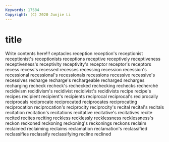 ```yaml
---
Keywords: 17584
Copyright: (C) 2020 Junjie Li
---
```


# title

Write contents here!!!
ceptacles 
reception
reception's 
receptionist 
receptionist's 
receptionists 
receptions 
receptive 
receptively 
receptiveness 
receptiveness's 
receptivity
receptivity's 
receptor 
receptor's 
receptors 
recess 
recess's 
recessed 
recesses 
recessing 
recession
recession's 
recessional 
recessional's 
recessionals 
recessions 
recessive 
recessive's 
recessives 
recharge 
recharge's
rechargeable 
recharged 
recharges 
recharging 
recheck 
recheck's 
rechecked 
rechecking 
rechecks 
recherché
recidivism 
recidivism's 
recidivist 
recidivist's 
recidivists 
recipe 
recipe's 
recipes 
recipient 
recipient's
recipients 
reciprocal 
reciprocal's 
reciprocally 
reciprocals 
reciprocate 
reciprocated 
reciprocates 
reciprocating 
reciprocation
reciprocation's 
reciprocity 
reciprocity's 
recital 
recital's 
recitals 
recitation 
recitation's 
recitations 
recitative
recitative's 
recitatives 
recite 
recited 
recites 
reciting 
reckless 
recklessly 
recklessness 
recklessness's
reckon 
reckoned 
reckoning 
reckoning's 
reckonings 
reckons 
reclaim 
reclaimed 
reclaiming 
reclaims
reclamation 
reclamation's 
reclassified 
reclassifies 
reclassify 
reclassifying 
recline 
reclined 
